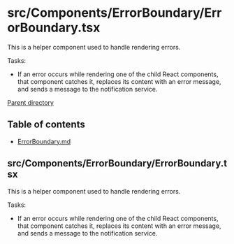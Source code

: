 # src/Components/ErrorBoundary/ErrorBoundary.tsx
This is a helper component used to handle rendering errors.

Tasks:

* If an error occurs while rendering one of the child React components, that component catches it, replaces its content
  with an error message, and sends a message to the notification service.

[Parent directory](../__index__.md)


## Table of contents 
* [ErrorBoundary.md](#__autogen_16__)


## src/Components/ErrorBoundary/ErrorBoundary.tsx <a id="__autogen_16__"></a>
This is a helper component used to handle rendering errors.

Tasks:

* If an error occurs while rendering one of the child React components, that component catches it, replaces its content
  with an error message, and sends a message to the notification service.